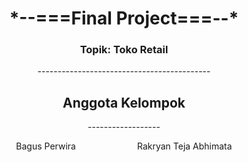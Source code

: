 <h1 align="center">*--===Final Project===--*</h1>
<h3 align="center">Topik: Toko Retail</h3>
&NewLine;
<p align="center">-------------------------------------------</p>
&NewLine;
&NewLine;
<p>
  
</p>



<div align="center">
  <h2>Anggota Kelompok</h2>
  <p>------------------</p>
  &NewLine;
  <p>Bagus Perwira&emsp;&emsp;&emsp;&emsp;&emsp;&emsp;&emsp;Rakryan Teja Abhimata</p>
</div>

